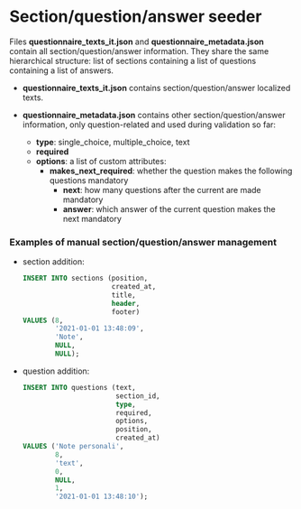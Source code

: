 # Section/question/answer seeder

Files **questionnaire_texts_it.json** and **questionnaire_metadata.json** contain all section/question/answer information.
They share the same hierarchical structure: list of sections containing a list of questions containing a list of answers.

 * **questionnaire_texts_it.json** contains section/question/answer localized texts.

 * **questionnaire_metadata.json** contains other section/question/answer information, only question-related
and used during validation so far:

    - **type**: single_choice, multiple_choice, text
    - **required**
    - **options**: a list of custom attributes:
      - **makes_next_required**: whether the question makes the following questions mandatory
        - **next**: how many questions after the current are made mandatory
        - **answer**: which answer of the current question makes the next mandatory

### Examples of manual section/question/answer management

 * section addition:
    ```sql
    INSERT INTO sections (position,
                          created_at,
                          title,
                          header,
                          footer)
    VALUES (8,
            '2021-01-01 13:48:09',
            'Note',
            NULL,
            NULL);
    ```
* question addition:
    ```sql
    INSERT INTO questions (text,
                           section_id,
                           type,
                           required,
                           options,
                           position,
                           created_at)
    VALUES ('Note personali',
            8,
            'text',
            0,
            NULL,
            1,
            '2021-01-01 13:48:10');
    ```